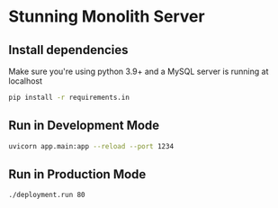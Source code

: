 # Stunning Monolith Server

## Install dependencies

Make sure you're using python 3.9+ and a MySQL server is running at localhost

```bash
pip install -r requirements.in
```

## Run in Development Mode

```bash
uvicorn app.main:app --reload --port 1234
```

## Run in Production Mode

```bash
./deployment.run 80
```
